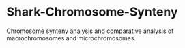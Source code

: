 # Shark-Chromosome-Synteny
Chromosome synteny analysis and comparative analysis of macrochromosomes and microchromosomes.
